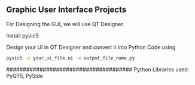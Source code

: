 ## Graphic User Interface Projects

For Designing the GUI, we will use QT Designer. 



Install pyuic5 

Design your UI in QT Designer and convert it into Python Code using 

```bash
pyuic5 -x your_ui_file.ui -x output_file_name.py
```
######################################
Python Libraries used: 
PyQT5, PySide
